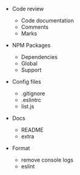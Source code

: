 - Code review
  - Code documentation
  - Comments
  - Marks

- NPM Packages
  - Dependencies
  - Global
  - Support

- Config files
  - .gitignore
  - .eslintrc
  - list.js

- Docs
  - README
  - extra

- Format
  - remove console logs
  - eslint